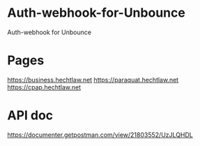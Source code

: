 # Auth-webhook-for-Unbounce
Auth-webhook for Unbounce

# Pages
https://business.hechtlaw.net
https://paraquat.hechtlaw.net
https://cpap.hechtlaw.net

# API doc
https://documenter.getpostman.com/view/21803552/UzJLQHDL
